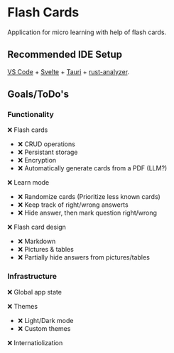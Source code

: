 # Flash Cards
Application for micro learning with help of flash cards.

## Recommended IDE Setup

[VS Code](https://code.visualstudio.com/) + [Svelte](https://marketplace.visualstudio.com/items?itemName=svelte.svelte-vscode) + [Tauri](https://marketplace.visualstudio.com/items?itemName=tauri-apps.tauri-vscode) + [rust-analyzer](https://marketplace.visualstudio.com/items?itemName=rust-lang.rust-analyzer).

## Goals/ToDo's
### Functionality
❌ Flash cards
- ❌ CRUD operations
- ❌ Persistant storage
- ❌ Encryption
- ❌ Automatically generate cards from a PDF (LLM?)

❌ Learn mode
- ❌ Randomize cards (Prioritize less known cards)
- ❌ Keep track of right/wrong answerts
- ❌ Hide answer, then mark question right/wrong

❌ Flash card design
- ❌ Markdown
- ❌ Pictures & tables
- ❌ Partially hide answers from pictures/tables

### Infrastructure
❌ Global app state

❌ Themes
- ❌ Light/Dark mode
- ❌ Custom themes

❌ Internatiolization
